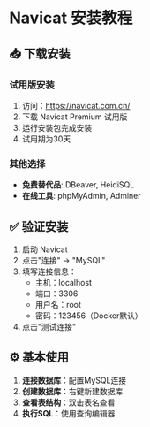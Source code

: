 # Navicat 安装教程

## 📥 下载安装

### 试用版安装
1. 访问：https://navicat.com.cn/
2. 下载 Navicat Premium 试用版
3. 运行安装包完成安装
4. 试用期为30天

### 其他选择
- **免费替代品**: DBeaver, HeidiSQL
- **在线工具**: phpMyAdmin, Adminer

## ✅ 验证安装

1. 启动 Navicat
2. 点击"连接" → "MySQL"
3. 填写连接信息：
   - 主机：localhost
   - 端口：3306
   - 用户名：root
   - 密码：123456（Docker默认）
4. 点击"测试连接"

## ⚙️ 基本使用

1. **连接数据库**：配置MySQL连接
2. **创建数据库**：右键新建数据库
3. **查看表结构**：双击表名查看
4. **执行SQL**：使用查询编辑器

 